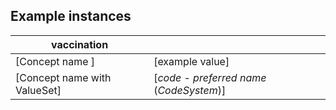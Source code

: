 ## Example instances

| vaccination     |                   |
|-----------------|-------------------|
| [Concept name ] | [example value]   |
| [Concept name with ValueSet]| [*code* - *preferred name* (*CodeSystem*)] |

